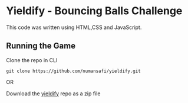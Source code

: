 # Yieldify - Bouncing Balls Challenge

This code was written using HTML,CSS and JavaScript.

## Running the Game

Clone the repo in CLI

```
git clone https://github.com/numansafi/yieldify.git
```

OR

Download the [yieldify](https://github.com/numansafi/butternut/archive/refs/heads/master.zip) repo as a zip file
